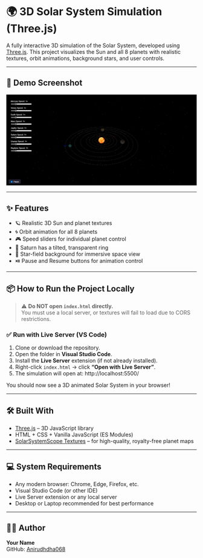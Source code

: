 # 🌍 3D Solar System Simulation (Three.js)

A fully interactive 3D simulation of the Solar System, developed using [Three.js](https://threejs.org/). This project visualizes the Sun and all 8 planets with realistic textures, orbit animations, background stars, and user controls.

---

## 📸 Demo Screenshot

![Solar System Screenshot](3D_Solar_System.png)  

---

## ✨ Features

- 🪐 Realistic 3D Sun and planet textures
- 🌀 Orbit animation for all 8 planets
- 🎮 Speed sliders for individual planet control
- 💫 Saturn has a tilted, transparent ring
- 🌟 Star-field background for immersive space view
- ⏯️ Pause and Resume buttons for animation control

---

## 📦 How to Run the Project Locally

> ⚠️ **Do NOT open `index.html` directly.**  
> You must use a local server, or textures will fail to load due to CORS restrictions.

### ✅ Run with Live Server (VS Code)

1. Clone or download the repository.
2. Open the folder in **Visual Studio Code**.
3. Install the **Live Server** extension (if not already installed).
4. Right-click `index.html` → click **“Open with Live Server”**.
5. The simulation will open at: http://localhost:5500/


You should now see a 3D animated Solar System in your browser!

---

## 🛠️ Built With

- [Three.js](https://threejs.org/) – 3D JavaScript library
- HTML + CSS + Vanilla JavaScript (ES Modules)
- [SolarSystemScope Textures](https://www.solarsystemscope.com/textures/) – for high-quality, royalty-free planet maps

---

## 💻 System Requirements

- Any modern browser: Chrome, Edge, Firefox, etc.
- Visual Studio Code (or other IDE)
- Live Server extension or any local server
- Desktop or Laptop recommended for best performance

---

## 🙋‍♂️ Author

**Your Name**  
GitHub: [Anirudhdha068](https://github.com/Anirudhdha068)



